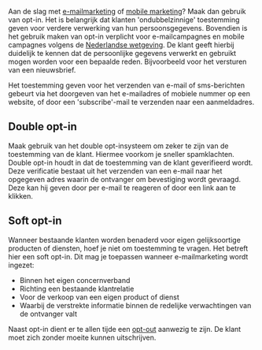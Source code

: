 Aan de slag met
[e-mailmarketing](http://www.copernica.com/nl/functies/e-mailings "E-mailings")
of [mobile
marketing](http://www.copernica.com/nl/functies/mobile/sms-bericht-verzenden "Sms-berichten verzenden")?
Maak dan gebruik van opt-in. Het is belangrijk dat klanten
'ondubbelzinnige' toestemming geven voor verdere verwerking van hun
persoonsgegevens. Bovendien is het gebruik maken van opt-in verplicht
voor e-mailcampagnes en mobile campagnes volgens de [Nederlandse
wetgeving](http://www.copernica.com/nl/ondersteuning/wetgeving "Nederlandse wetgeving").
De klant geeft hierbij duidelijk te kennen dat de persoonlijke gegevens
verwerkt en gebruikt mogen worden voor een bepaalde reden. Bijvoorbeeld
voor het versturen van een nieuwsbrief.

Het toestemming geven voor het verzenden van e-mail of sms-berichten
gebeurt via het doorgeven van het e-mailadres of mobiele nummer op een
website, of door een 'subscribe'-mail te verzenden naar een
aanmeldadres.

Double opt-in
-------------

Maak gebruik van het double opt-insysteem om zeker te zijn van de
toestemming van de klant. Hiermee voorkom je sneller spamklachten.
Double opt-in houdt in dat de toestemming van de klant geverifieerd
wordt. Deze verificatie bestaat uit het verzenden van een e-mail naar
het opgegeven adres waarin de ontvanger om bevestiging wordt gevraagd.
Deze kan hij geven door per e-mail te reageren of door een link aan te
klikken.

Soft opt-in
-----------

Wanneer bestaande klanten worden benaderd voor eigen gelijksoortige
producten of diensten, hoef je niet om toestemming te vragen. Het
betreft hier een soft opt-in. Dit mag je toepassen wanneer
e-mailmarketing wordt ingezet:

-   Binnen het eigen concernverband
-   Richting een bestaande klantrelatie
-   Voor de verkoop van een eigen product of dienst
-   Waarbij de verstrekte informatie binnen de redelijke verwachtingen
    van de ontvanger valt

Naast opt-in dient er te allen tijde een
[opt-out](http://www.copernica.com/nl/over-ons/nieuws/opt-out-hou-je-klant-niet-tegen "Opt-out")
aanwezig te zijn. De klant moet zich zonder moeite kunnen uitschrijven.
